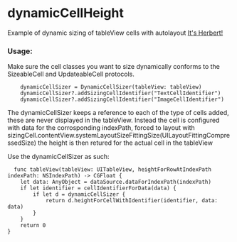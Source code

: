 dynamicCellHeight
=================

Example of dynamic sizing of tableView cells with autolayout
[It's Herbert!](screen-shot.png)


### Usage:

Make sure the cell classes you want to size dynamically conforms to the SizeableCell and UpdateableCell protocols.

        dynamicCellSizer = DynamicCellSizer(tableView: tableView)
        dynamicCellSizer?.addSizingCellIdentifier("TextCellIdentifier")
        dynamicCellSizer?.addSizingCellIdentifier("ImageCellIdentifier")

The dynamicCellSizer keeps a reference to each of the type of cells added, these are never displayed
in the tableView. Instead the cell is configured with data for the corrosponding indexPath, forced to layout with 
sizingCell.contentView.systemLayoutSizeFittingSize(UILayoutFittingCompressedSize)
the height is then retured for the actual cell in the tableView

  Use the dynamicCellSizer as such:
  
      func tableView(tableView: UITableView, heightForRowAtIndexPath indexPath: NSIndexPath) -> CGFloat {
        let data: AnyObject = dataSource.dataForIndexPath(indexPath)
        if let identifier = cellIdentifierForData(data) {
            if let d = dynamicCellSizer {
                return d.heightForCellWithIdentifier(identifier, data: data)
            }
        }
        return 0
    }

